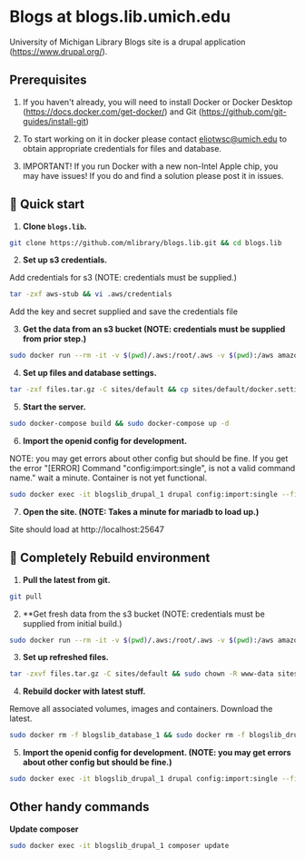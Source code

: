 # Blogs at blogs.lib.umich.edu

University of Michigan Library Blogs site is a drupal application (https://www.drupal.org/).

## Prerequisites

1. If you haven't already, you will need to install Docker or Docker Desktop (https://docs.docker.com/get-docker/) and Git (https://github.com/git-guides/install-git)

2. To start working on it in docker please contact eliotwsc@umich.edu to obtain appropriate credentials for files and database.

3. IMPORTANT! If you run Docker with a new non-Intel Apple chip, you may have issues! If you do and find a solution please post it in issues.

## 🚀 Quick start

1.  **Clone `blogs.lib`.**

```sh
git clone https://github.com/mlibrary/blogs.lib.git && cd blogs.lib
```

2.  **Set up s3 credentials.**

Add credentials for s3 (NOTE: credentials must be supplied.)

```sh
tar -zxf aws-stub && vi .aws/credentials
```

Add the key and secret supplied and save the credentials file

3.  **Get the data from an s3 bucket (NOTE: credentials must be supplied from prior step.)**

```sh
sudo docker run --rm -it -v $(pwd)/.aws:/root/.aws -v $(pwd):/aws amazon/aws-cli s3 cp s3://blogs-lib-umich-edu/ ./ --recursive
```

4.  **Set up files and database settings.**

```sh
tar -zxf files.tar.gz -C sites/default && cp sites/default/docker.settings.php sites/default/settings.php && sudo chown -R www-data sites/default/files
```

5.  **Start the server.**

```sh
sudo docker-compose build && sudo docker-compose up -d
```

6.  **Import the openid config for development.**

NOTE: you may get errors about other config but should be fine.
If you get the error "[ERROR] Command "config:import:single", is not a valid command name." wait a minute. Container is not yet functional.

```sh
sudo docker exec -it blogslib_drupal_1 drupal config:import:single --file=openid_connect.settings.generic.yml
```

7.  **Open the site. (NOTE: Takes a minute for mariadb to load up.)**

Site should load at http://localhost:25647

## 🚀 Completely Rebuild environment
1.  **Pull the latest from git.**

```sh
git pull
```

2.  **Get fresh data from the s3 bucket (NOTE: credentials must be supplied from initial build.)

```sh
sudo docker run --rm -it -v $(pwd)/.aws:/root/.aws -v $(pwd):/aws amazon/aws-cli s3 cp s3://blogs-lib-umich-edu/ ./ --recursive
```

3.  **Set up refreshed files.**

```sh
tar -zxvf files.tar.gz -C sites/default && sudo chown -R www-data sites/default/files
```

4.  **Rebuild docker with latest stuff.**

Remove all associated volumes, images and containers. Download the latest.

```sh
sudo docker rm -f blogslib_database_1 && sudo docker rm -f blogslib_drupal_1 && sudo docker volume rm -f blogslib_database && sudo docker image rm -f mariadb:latest && sudo docker image rm -f blogslib_drupal:latest && sudo docker-compose build --no-cache && sudo docker-compose up -d --force-recreate
```

5.  **Import the openid config for development. (NOTE: you may get errors about other config but should be fine.)**

```sh
sudo docker exec -it blogslib_drupal_1 drupal config:import:single --file=openid_connect.settings.generic.yml
```

## Other handy commands

**Update composer**

```sh
sudo docker exec -it blogslib_drupal_1 composer update
```
